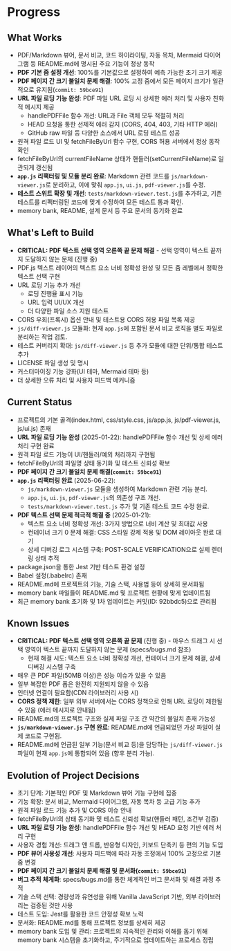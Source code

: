 # Progress

## What Works

* PDF/Markdown 뷰어, 문서 비교, 코드 하이라이팅, 자동 목차, Mermaid 다이어그램 등 README.md에 명시된 주요 기능이 정상 동작
* **PDF 기본 줌 설정 개선**: 100%를 기본값으로 설정하여 예측 가능한 초기 크기 제공
* **PDF 페이지 간 크기 불일치 문제 해결**: 100% 고정 줌에서 모든 페이지 크기가 일관적으로 유지됨(`commit: 59bce91`)
* **URL 파일 로딩 기능 완성**: PDF 파일 URL 로딩 시 상세한 에러 처리 및 사용자 친화적 메시지 제공
  - handlePDFFile 함수 개선: URL과 File 객체 모두 적절히 처리
  - HEAD 요청을 통한 선제적 에러 감지 (CORS, 404, 403, 기타 HTTP 에러)
  - GitHub raw 파일 등 다양한 소스에서 URL 로딩 테스트 성공
* 원격 파일 로드 UI 및 fetchFileByUrl 함수 구현, CORS 허용 서버에서 정상 동작 확인
* fetchFileByUrl의 currentFileName 상태가 핸들러(setCurrentFileName)로 일관되게 갱신됨
* **`app.js` 리팩터링 및 모듈 분리 완료**: Markdown 관련 코드를 `js/markdown-viewer.js`로 분리하고, 이에 맞춰 `app.js`, `ui.js`, `pdf-viewer.js`를 수정.
* **테스트 스위트 확장 및 개선**: `tests/markdown-viewer.test.js`를 추가하고, 기존 테스트를 리팩터링된 코드에 맞게 수정하여 모든 테스트 통과 확인.
* memory bank, README, 설계 문서 등 주요 문서의 동기화 완료

## What's Left to Build

* **CRITICAL: PDF 텍스트 선택 영역 오른쪽 끝 문제 해결** - 선택 영역이 텍스트 끝까지 도달하지 않는 문제 (진행 중)
* PDF.js 텍스트 레이어의 텍스트 요소 너비 정확성 완성 및 모든 줌 레벨에서 정확한 텍스트 선택 구현
* URL 로딩 기능 추가 개선
  - 로딩 진행율 표시 기능
  - URL 입력 UI/UX 개선
  - 더 다양한 파일 소스 지원 테스트
* CORS 우회(프록시) 옵션 안내 및 테스트용 CORS 허용 파일 목록 제공
* `js/diff-viewer.js` 모듈화: 현재 `app.js`에 포함된 문서 비교 로직을 별도 파일로 분리하는 작업 검토.
* 테스트 커버리지 확대: `js/diff-viewer.js` 등 추가 모듈에 대한 단위/통합 테스트 추가
* LICENSE 파일 생성 및 명시
* 커스터마이징 기능 강화(UI 테마, Mermaid 테마 등)
* 더 상세한 오류 처리 및 사용자 피드백 메커니즘

## Current Status

* 프로젝트의 기본 골격(index.html, css/style.css, js/app.js, js/pdf-viewer.js, js/ui.js) 존재
* **URL 파일 로딩 기능 완성** (2025-01-22): handlePDFFile 함수 개선 및 상세 에러 처리 구현 완료
* 원격 파일 로드 기능이 UI/핸들러/예외 처리까지 구현됨
* fetchFileByUrl의 파일명 상태 동기화 및 테스트 신뢰성 확보
* **PDF 페이지 간 크기 불일치 문제 해결(`commit: 59bce91`)**
* **`app.js` 리팩터링 완료** (2025-06-22):
  - `js/markdown-viewer.js` 모듈을 생성하여 Markdown 관련 기능 분리.
  - `app.js`, `ui.js`, `pdf-viewer.js`의 의존성 구조 개선.
  - `tests/markdown-viewer.test.js` 추가 및 기존 테스트 코드 수정 완료.
* **PDF 텍스트 선택 문제 적극적 해결 중** (2025-01-21):
  - 텍스트 요소 너비 정확성 개선: 3가지 방법으로 너비 계산 및 최대값 사용
  - 컨테이너 크기 0 문제 해결: CSS 스타일 강제 적용 및 DOM 레이아웃 완료 대기
  - 상세 디버깅 로그 시스템 구축: POST-SCALE VERIFICATION으로 실제 렌더링 상태 추적
* package.json을 통한 Jest 기반 테스트 환경 설정
* Babel 설정(.babelrc) 존재
* README.md에 프로젝트의 기능, 기술 스택, 사용법 등이 상세히 문서화됨
* memory bank 파일들이 README.md 및 프로젝트 현황에 맞게 업데이트됨
* 최근 memory bank 초기화 및 1차 업데이트는 커밋(ID: 92bbdc5)으로 관리됨

## Known Issues

* **CRITICAL: PDF 텍스트 선택 영역 오른쪽 끝 문제** (진행 중) - 마우스 드래그 시 선택 영역이 텍스트 끝까지 도달하지 않는 문제 (specs/bugs.md 참조)
  - 현재 해결 시도: 텍스트 요소 너비 정확성 개선, 컨테이너 크기 문제 해결, 상세 디버깅 시스템 구축
* 매우 큰 PDF 파일(50MB 이상)은 성능 이슈가 있을 수 있음
* 일부 복잡한 PDF 폼은 완전히 지원되지 않을 수 있음
* 인터넷 연결이 필요함(CDN 라이브러리 사용 시)
* **CORS 정책 제한**: 일부 외부 서버에서는 CORS 정책으로 인해 URL 로딩이 제한될 수 있음 (에러 메시지로 안내됨)
* README.md의 프로젝트 구조와 실제 파일 구조 간 약간의 불일치 존재 가능성
* **`js/markdown-viewer.js` 구현 완료**: README.md에 언급되었던 가상 파일이 실제 코드로 구현됨.
* README.md에 언급된 일부 기능(문서 비교 등)을 담당하는 `js/diff-viewer.js` 파일이 현재 `app.js`에 통합되어 있음 (향후 분리 가능).

## Evolution of Project Decisions

* 초기 단계: 기본적인 PDF 및 Markdown 뷰어 기능 구현에 집중
* 기능 확장: 문서 비교, Mermaid 다이어그램, 자동 목차 등 고급 기능 추가
* 원격 파일 로드 기능 추가 및 CORS 이슈 안내
* fetchFileByUrl의 상태 동기화 및 테스트 신뢰성 확보(핸들러 패턴, 조건부 검증)
* **URL 파일 로딩 기능 완성**: handlePDFFile 함수 개선 및 HEAD 요청 기반 에러 처리 구현
* 사용자 경험 개선: 드래그 앤 드롭, 반응형 디자인, 키보드 단축키 등 편의 기능 도입
* **PDF 뷰어 사용성 개선**: 사용자 피드백에 따라 자동 조정에서 100% 고정으로 기본 줌 변경
* **PDF 페이지 간 크기 불일치 문제 해결 및 문서화(`commit: 59bce91`)**
* **버그 추적 체계화**: specs/bugs.md를 통한 체계적인 버그 문서화 및 해결 과정 추적
* 기술 스택 선택: 경량성과 유연성을 위해 Vanilla JavaScript 기반, 외부 라이브러리는 검증된 것만 사용
* 테스트 도입: Jest를 활용한 코드 안정성 확보 노력
* 문서화: README.md를 통해 프로젝트 정보를 상세히 제공
* memory bank 도입 및 관리: 프로젝트의 지속적인 관리와 이해를 돕기 위해 memory bank 시스템을 초기화하고, 주기적으로 업데이트하는 프로세스 정립
